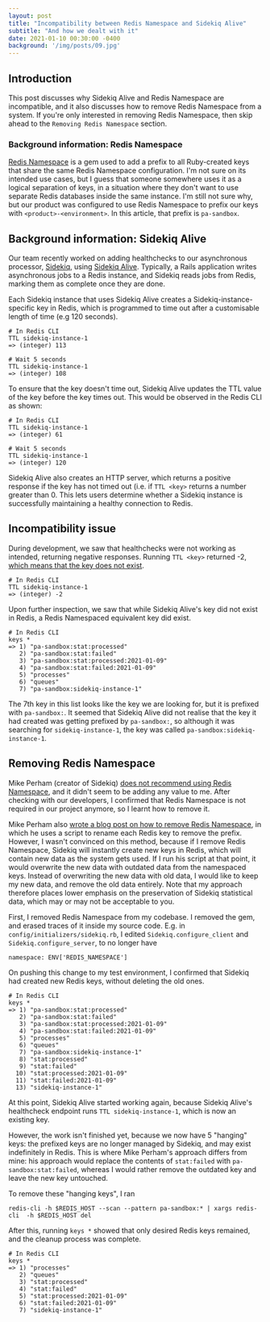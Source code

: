 ```yaml
---
layout: post
title: "Incompatibility between Redis Namespace and Sidekiq Alive"
subtitle: "And how we dealt with it"
date: 2021-01-10 00:30:00 -0400
background: '/img/posts/09.jpg'
---
```


## Introduction
This post discusses why Sidekiq Alive and Redis Namespace are incompatible, and it also discusses how to remove Redis Namespace from a system. If you're only interested in removing Redis Namespace, then skip ahead to the `Removing Redis Namespace` section.

### Background information: Redis Namespace
[Redis Namespace](https://github.com/resque/redis-namespace) is a gem used to add a prefix to all Ruby-created keys that share the same Redis Namespace configuration. I'm not sure on its intended use cases, but I guess that someone somewhere uses it as a logical separation of keys, in a situation where they don't want to use separate Redis databases inside the same instance. I'm still not sure why, but our product was configured to use Redis Namespace to prefix our keys with `<product>-<environment>`. In this article, that prefix is `pa-sandbox`.

## Background information: Sidekiq Alive
Our team recently worked on adding healthchecks to our asynchronous processor, [Sidekiq](https://github.com/mperham/sidekiq), using [Sidekiq Alive](https://github.com/arturictus/sidekiq_alive). Typically, a Rails application writes asynchronous jobs to a Redis instance, and Sidekiq reads jobs from Redis, marking them as complete once they are done.

Each Sidekiq instance that uses Sidekiq Alive creates a Sidekiq-instance-specific key in Redis, which is programmed to time out after a customisable length of time (e.g 120 seconds). 
```
# In Redis CLI
TTL sidekiq-instance-1
=> (integer) 113

# Wait 5 seconds
TTL sidekiq-instance-1
=> (integer) 108
```
To ensure that the key doesn't time out, Sidekiq Alive updates the TTL value of the key before the key times out. This would be observed in the Redis CLI as shown:
```
# In Redis CLI
TTL sidekiq-instance-1
=> (integer) 61

# Wait 5 seconds
TTL sidekiq-instance-1
=> (integer) 120
```

Sidekiq Alive also creates an HTTP server, which returns a positive response if the key has not timed out (i.e. if `TTL <key>` returns a number greater than 0. This lets users determine whether a Sidekiq instance is successfully maintaining a healthy connection to Redis.

## Incompatibility issue
During development, we saw that healthchecks were not working as intended, returning negative responses. Running `TTL <key>` returned -2, [which means that the key does not exist](https://redis.io/commands/ttl). 
```
# In Redis CLI
TTL sidekiq-instance-1
=> (integer) -2
```

Upon further inspection, we saw that while Sidekiq Alive's key did not exist in Redis, a Redis Namespaced equivalent key did exist.
```
# In Redis CLI
keys *
=> 1) "pa-sandbox:stat:processed"
   2) "pa-sandbox:stat:failed"
   3) "pa-sandbox:stat:processed:2021-01-09"
   4) "pa-sandbox:stat:failed:2021-01-09"
   5) "processes"
   6) "queues"
   7) "pa-sandbox:sidekiq-instance-1"
```

The 7th key in this list looks like the key we are looking for, but it is prefixed with `pa-sandbox:`. It seemed that Sidekiq Alive did not realise that the key it had created was getting prefixed by `pa-sandbox:`, so although it was searching for `sidekiq-instance-1`, the key was called `pa-sandbox:sidekiq-instance-1`. 


## Removing Redis Namespace
Mike Perham (creator of Sidekiq) [does not recommend using Redis Namespace](https://www.mikeperham.com/2015/09/24/storing-data-with-redis/), and it didn't seem to be adding any value to me. After checking with our developers, I confirmed that Redis Namespace is not required in our project anymore, so I learnt how to remove it.

Mike Perham also [wrote a blog post on how to remove Redis Namespace](https://www.mikeperham.com/2017/04/10/migrating-from-redis-namespace/), in which he uses a script to rename each Redis key to remove the prefix. However, I wasn't convinced on this method, because if I remove Redis Namespace, Sidekiq will instantly create new keys in Redis, which will contain new data as the system gets used. If I run his script at that point, it would overwrite the new data with outdated data from the namespaced keys. Instead of overwriting the new data with old data, I would like to keep my new data, and remove the old data entirely. Note that my approach therefore places lower emphasis on the preservation of Sidekiq statistical data, which may or may not be acceptable to you.

First, I removed Redis Namespace from my codebase. I removed the gem, and erased traces of it inside my source code. E.g. in `config/initializers/sidekiq.rb`, I edited `Sidekiq.configure_client` and `Sidekiq.configure_server`, to no longer have
```
namespace: ENV['REDIS_NAMESPACE']
```

On pushing this change to my test environment, I confirmed that Sidekiq had created new Redis keys, without deleting the old ones.
```
# In Redis CLI
keys *
=> 1) "pa-sandbox:stat:processed"
   2) "pa-sandbox:stat:failed"
   3) "pa-sandbox:stat:processed:2021-01-09"
   4) "pa-sandbox:stat:failed:2021-01-09"
   5) "processes"
   6) "queues"
   7) "pa-sandbox:sidekiq-instance-1"
   8) "stat:processed"
   9) "stat:failed"
  10) "stat:processed:2021-01-09"
  11) "stat:failed:2021-01-09"
  13) "sidekiq-instance-1"
```

At this point, Sidekiq Alive started working again, because Sidekiq Alive's healthcheck endpoint runs `TTL sidekiq-instance-1`, which is now an existing key.

However, the work isn't finished yet, because we now have 5 "hanging" keys: the prefixed keys are no longer managed by Sidekiq, and may exist indefinitely in Redis. This is where Mike Perham's approach differs from mine: his approach would replace the contents of `stat:failed` with `pa-sandbox:stat:failed`, whereas I would rather remove the outdated key and leave the new key untouched.

To remove these "hanging keys", I ran 
```
redis-cli -h $REDIS_HOST --scan --pattern pa-sandbox:* | xargs redis-cli  -h $REDIS_HOST del
```

After this, running `keys *` showed that only desired Redis keys remained, and the cleanup process was complete.

```
# In Redis CLI
keys *
=> 1) "processes"
   2) "queues"
   3) "stat:processed"
   4) "stat:failed"
   5) "stat:processed:2021-01-09"
   6) "stat:failed:2021-01-09"
   7) "sidekiq-instance-1"
```
